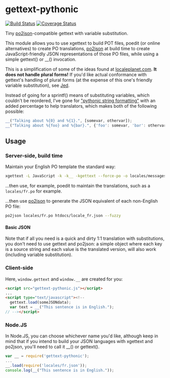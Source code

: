 # gettext-pythonic

[![Build Status](https://travis-ci.org/vphantom/gettext-pythonic.svg?branch=master)](https://travis-ci.org/vphantom/gettext-pythonic) [![Coverage Status](https://coveralls.io/repos/github/vphantom/gettext-pythonic/badge.svg?branch=master)](https://coveralls.io/github/vphantom/gettext-pythonic?branch=master)

Tiny [po2json](https://github.com/mikeedwards/po2json)-compatible gettext with variable substitution.

This module allows you to use xgettext to build POT files, poedit (or online alternatives) to create PO translations, [po2json](https://github.com/mikeedwards/po2json) at build time to create JavaScript-friendly JSON representations of those PO files, while using a simple gettext() or __() invocation.

This is a simplification of some of the ideas found at [localeplanet.com](http://www.localeplanet.com/). **It does not handle plural forms!**  If you'd like actual conformance with gettext's handling of plural forms (at the expense of this one's friendly variable substitution), see [Jed](https://github.com/SlexAxton/Jed).

Instead of going for a sprintf() means of substituting variables, which couldn't be reordered, I've gone for ["pythonic string formatting"](http://davedash.com/2010/11/19/pythonic-string-formatting-in-javascript/) with an added percentage to help translators, which makes both of the following possible:

```js
__("Talking about %{0} and %{1}.", [somevar, othervar]);
__("Talking about %{foo} and %{bar}.", {'foo': somevar, 'bar': othervar});
```

## Usage

### Server-side, build time

Maintain your English PO template the standard way:

```sh
xgettext -L JavaScript -k -k__ -kgettext --force-po -o locales/messages.pot ...files...
```

...then use, for example, poedit to maintain the translations, such as a `locales/fr.po` for example.

...then use [po2json](https://github.com/mikeedwards/po2json) to generate the JSON equivalent of each non-English PO file:

```sh
po2json locales/fr.po htdocs/locale_fr.json --fuzzy
```

#### Basic JSON

Note that if all you need is a quick and dirty 1:1 translation with substitutions, you don't need to use gettext and po2json: a simple object where each key is a source string and each value is the translated version, will also work (including variable substitution).

### Client-side

Here, `window.gettext` and `window.__` are created for you:

```html
<script src="gettext-pythonic.js"></script>
...
<script type="text/javascript"><!--
  gettext.load(someJSONdata);
  var text = __("This sentence is in English.");
// --></script>
```

### Node.JS

In Node.JS, you can choose whichever name you'd like, although keep in mind that if you intend to build your JSON languages with xgettext and po2json, you'll need to call it __() or gettext().

```js
var __ = require('gettext-pythonic');
...
__.load(require('locales/fr.json'));
console.log(__("This sentence is in English."));
```
